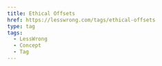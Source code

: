 ```yaml
---
title: Ethical Offsets
href: https://lesswrong.com/tags/ethical-offsets
type: tag
tags:
  - LessWrong
  - Concept
  - Tag
---
```


